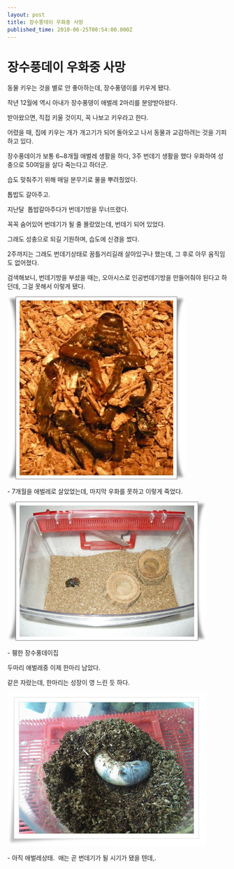```yaml
---
layout: post
title: 장수풍데이 우화중 사망
published_time: 2010-06-25T00:54:00.000Z
---
```


# 장수풍데이 우화중 사망


동물 키우는 것을 별로 안 좋아하는데, 장수풍뎅이를 키우게 됐다.

작년 12월에 역시 아내가 장수풍뎅이 애벌레 2마리를 분양받아왔다.

받아왔으면, 직접 키울 것이지, 꼭 나보고 키우라고 한다.

어렸을 때, 집에 키우는 개가 개고기가 되어 돌아오고 나서 동물과 교감하려는 것을 기피하고 있다.

장수풍데이가 보통 6~8개월 애벌레 생활을 하다, 3주 번데기 생활을 했다 우화하여 성충으로 50여일을 살다 죽는다고 하더군.

습도 맞춰주기 위해 매일 분무기로 물을 뿌려줬었다.

톱밥도 갈아주고.

지난달  톱밥갈아주다가 번데기방을 무너뜨렸다.

꼭꼭 숨어있어 번데기가 될 줄 몰랐었는데, 번데기 되어 있었다.

그래도 성충으로 되길 기원하며, 습도에 신경을 썼다.

2주까지는 그래도 번데기상태로 꿈틀거리길래 살아있구나 했는데, 그 후로 아무 움직임도 없어졌다.

검색해보니, 번데기방을 부셨을 때는, 오아시스로 인공번데기방을 만들어줘야 된다고 하던데, 그걸 못해서 이렇게 됐다.

![](../pds/201006/23/80/a0109780_4c21577bc2118.jpg)

\- 7개월을 애벌레로 살았었는데, 마지막 우화를 못하고 이렇게 죽었다.

![](../pds/201006/23/80/a0109780_4c21577de96a0.jpg)

\- 휑한 장수풍데이집

두마리 애벌레중 이제 한마리 남았다.

같은 자랐는데, 한마리는 성장이 영 느린 듯 하다.

![](../pds/201006/04/80/a0109780_4c089b3350a40.jpg)

\- 아직 애벌레상태.  애는 곧 번데기가 될 시기가 됐을 텐데,.

